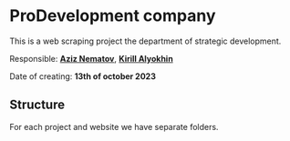 # ProDevelopment company

This is a web scraping project the department of strategic development.

Responsible: **[Aziz Nematov](https://t.me/ruukes)**, **[Kirill Alyokhin](https://t.me/alkirill)**

Date of creating: **13th of october 2023**

## Structure

For each project and website we have separate folders.

